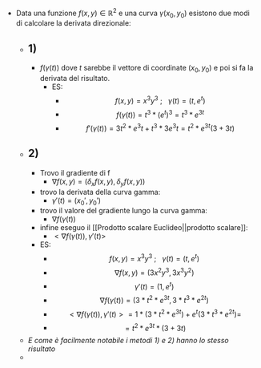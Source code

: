 - Data una funzione $f(x,y)\in \mathbb{R}^2$ e una curva $\gamma(x_{0},y_{0})$ esistono due modi di calcolare la derivata direzionale:
	- ## 1) 
		- $f(\gamma(t))$ dove _t_ sarebbe il vettore di coordinate $(x_{0},y_{0})$ e poi si fa la derivata del risultato.
			- ES:
				- $$f(x,y)=x^{3}y^{3}\ ;\ \ \  \gamma(t)=(t, e^t)$$
				- $$f(\gamma(t))=t^3*(e^t)^3=t^3*e^{3t}$$
				- $$f'(\gamma(t))=3t^{2}*e^3t+t^3*3e^3t=t^{2}*e^{3t}(3+3t)$$
	- ## 2) 
		- Trovo il gradiente di f
			- $\nabla f(x,y)=(\delta_{x}f(x,y),\delta_{y}f(x,y))$
		- trovo la derivata della curva gamma:
			- $\gamma '(t)=(x_{0}',y_{0}')$
		- trovo il valore del gradiente lungo la curva gamma:
			- $\nabla f(\gamma(t))$ 
		- infine eseguo il [[Prodotto scalare Euclideo||prodotto scalare]]:
			- $<\nabla f(\gamma(t)), \gamma '(t)>$ 
		- ES:
			- $$f(x,y)=x^{3}y^{3}\ ;\ \ \  \gamma(t)=(t, e^t)$$
			- $$\nabla f(x,y)= (3x^{2}y^{3}, 3x^{3}y^2)$$
			- $$\gamma '(t)=(1, e^{t})$$
			- $$\nabla f(\gamma(t))= (3*t^{2}*e^{3t},3*t^{3}*e^{2t})$$
			-  $$<\nabla f(\gamma(t)), \gamma '(t)>=1*(3*t^{2}*e^{3t})+e^{t}(3*t^{3}*e^{2t})=$$
			- $$=t^2*e^{3t}*(3+3t)$$
	- _E come è facilmente notabile i metodi 1) e 2) hanno lo stesso risultato_
	- 